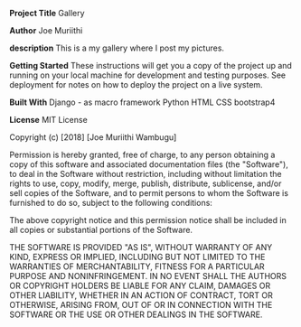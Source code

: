 **Project Title**
Gallery

**Author**
Joe Muriithi

**description**
This is a my gallery where I post my pictures.

**Getting Started**
These instructions will get you a copy of the project up and running on your local machine for development and testing purposes. See deployment for notes on how to deploy the project on a live system.


**Built With**
Django - as macro framework
Python
HTML
CSS
bootstrap4


**License**
MIT License

Copyright (c) [2018] [Joe Muriithi Wambugu]

Permission is hereby granted, free of charge, to any person obtaining a copy
of this software and associated documentation files (the "Software"), to deal
in the Software without restriction, including without limitation the rights
to use, copy, modify, merge, publish, distribute, sublicense, and/or sell
copies of the Software, and to permit persons to whom the Software is
furnished to do so, subject to the following conditions:

The above copyright notice and this permission notice shall be included in all
copies or substantial portions of the Software.

THE SOFTWARE IS PROVIDED "AS IS", WITHOUT WARRANTY OF ANY KIND, EXPRESS OR
IMPLIED, INCLUDING BUT NOT LIMITED TO THE WARRANTIES OF MERCHANTABILITY,
FITNESS FOR A PARTICULAR PURPOSE AND NONINFRINGEMENT. IN NO EVENT SHALL THE
AUTHORS OR COPYRIGHT HOLDERS BE LIABLE FOR ANY CLAIM, DAMAGES OR OTHER
LIABILITY, WHETHER IN AN ACTION OF CONTRACT, TORT OR OTHERWISE, ARISING FROM,
OUT OF OR IN CONNECTION WITH THE SOFTWARE OR THE USE OR OTHER DEALINGS IN THE
SOFTWARE.

